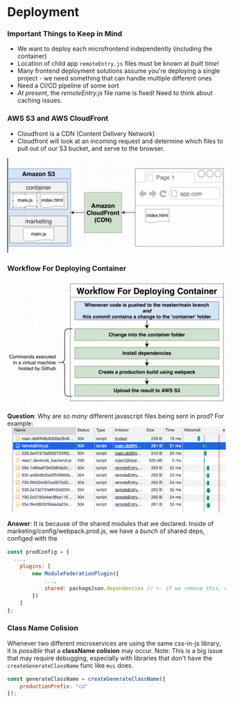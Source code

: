 # Deployment

### Important Things to Keep in Mind

-   We want to deploy each microfrontend independently (including the container)
-   Location of child app `remoteEntry.js` files must be known at _built time_!
-   Many frontend deployment solutions assume you're deploying a single project - we need something that can handle multiple different ones
-   Need a CI/CD pipeline of some sort
-   _At present_, the _remoteEntry.js_ file name is fixed! Need to think about caching issues.

### AWS S3 and AWS CloudFront

-   Cloudfront is a CDN (Content Delivery Network)
-   Cloudfront will look at an incoming request and determine which files to pull out of our S3 bucket, and serve to the browser.

<img src="./../lecture-pics/49.1.png">

### Workflow For Deploying Container

<img src="./../lecture-pics/53.1.png">

**Question**: Why are _so many_ different javascript files being sent in prod? For example:
<img src="./../lecture-pics/72.1.png">

**Answer**: It is because of the shared modules that we declared. Inside of marketing/config/webpack.prod.js, we have a _bunch_ of shared deps, configed with the

```js
const prodConfig = {
  ...,
	plugins: [
		new ModuleFederationPlugin({
			...,
			shared: packageJson.dependencies // <- if we remove this, we get big bundles of duplicate deps...
		})
	]
};
```

### Class Name Colision

Whenever two different microservices are using the same css-in-js library, it is _possible_ that a **className colision** may occur. Note: This is a big issue that may require debugging, especially with libraries that don't have the `createGenerateClassName` func like `mui` does.

```js
const generateClassName = createGenerateClassName({
	productionPrefix: "co"
});
```
